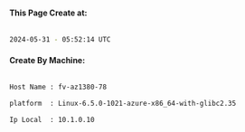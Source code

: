 
   
#### This Page Create at:

```bash

2024-05-31 - 05:52:14 UTC

```

#### Create By Machine:

```bash

Host Name : fv-az1380-78

platform  : Linux-6.5.0-1021-azure-x86_64-with-glibc2.35

Ip Local  : 10.1.0.10

```

